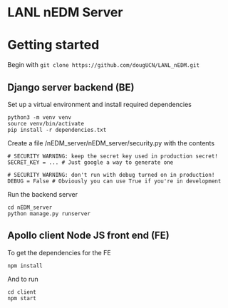 # LANL nEDM Server

# Getting started

Begin with `git clone https://github.com/dougUCN/LANL_nEDM.git`

## Django server backend (BE)

Set up a virtual environment and install required dependencies
```
python3 -m venv venv
source venv/bin/activate
pip install -r dependencies.txt
```

Create a file /nEDM_server/nEDM_server/security.py with the contents
```
# SECURITY WARNING: keep the secret key used in production secret!
SECRET_KEY = ... # Just google a way to generate one

# SECURITY WARNING: don't run with debug turned on in production!
DEBUG = False # Obviously you can use True if you're in development
```

Run the backend server

```
cd nEDM_server
python manage.py runserver
```

## Apollo client Node JS front end (FE)

To get the dependencies for the FE

```
npm install
```

And to run

```
cd client
npm start
```



